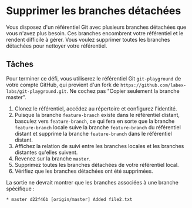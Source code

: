 # Supprimer les branches détachées

Vous disposez d'un référentiel Git avec plusieurs branches détachées que vous n'avez plus besoin. Ces branches encombrent votre référentiel et le rendent difficile à gérer. Vous voulez supprimer toutes les branches détachées pour nettoyer votre référentiel.

## Tâches

Pour terminer ce défi, vous utiliserez le référentiel Git `git-playground` de votre compte GitHub, qui provient d'un fork de `https://github.com/labex-labs/git-playground.git`. Ne cochez pas "Copier seulement la branche master".

1. Clonez le référentiel, accédez au répertoire et configurez l'identité.
2. Puisque la branche `feature-branch` existe dans le référentiel distant, basculez vers `feature-branch`, ce qui fera en sorte que la branche `feature-branch` locale suive la branche `feature-branch` du référentiel distant et supprime la branche `feature-branch` dans le référentiel distant.
3. Affichez la relation de suivi entre les branches locales et les branches distantes qu'elles suivent.
4. Revenez sur la branche `master`.
5. Supprimez toutes les branches détachées de votre référentiel local.
6. Vérifiez que les branches détachées ont été supprimées.

La sortie ne devrait montrer que les branches associées à une branche spécifique :

```shell
* master d22f46b [origin/master] Added file2.txt
```
